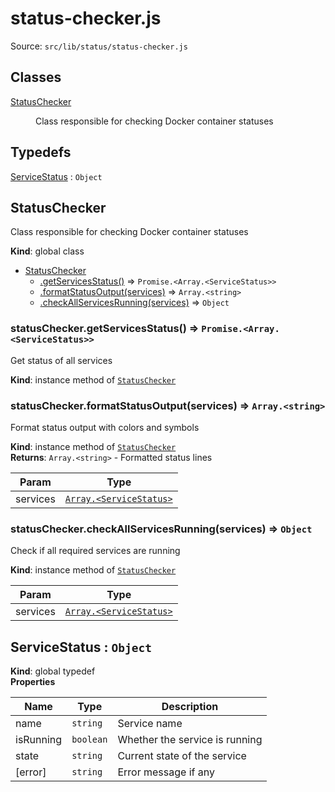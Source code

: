 # status-checker.js

Source: `src/lib/status/status-checker.js`

## Classes

<dl>
<dt><a href="#StatusChecker">StatusChecker</a></dt>
<dd><p>Class responsible for checking Docker container statuses</p>
</dd>
</dl>

## Typedefs

<dl>
<dt><a href="#ServiceStatus">ServiceStatus</a> : <code>Object</code></dt>
<dd></dd>
</dl>

<a name="StatusChecker"></a>

## StatusChecker
Class responsible for checking Docker container statuses

**Kind**: global class  

* [StatusChecker](#StatusChecker)
    * [.getServicesStatus()](#StatusChecker+getServicesStatus) ⇒ <code>Promise.&lt;Array.&lt;ServiceStatus&gt;&gt;</code>
    * [.formatStatusOutput(services)](#StatusChecker+formatStatusOutput) ⇒ <code>Array.&lt;string&gt;</code>
    * [.checkAllServicesRunning(services)](#StatusChecker+checkAllServicesRunning) ⇒ <code>Object</code>

<a name="StatusChecker+getServicesStatus"></a>

### statusChecker.getServicesStatus() ⇒ <code>Promise.&lt;Array.&lt;ServiceStatus&gt;&gt;</code>
Get status of all services

**Kind**: instance method of [<code>StatusChecker</code>](#StatusChecker)  
<a name="StatusChecker+formatStatusOutput"></a>

### statusChecker.formatStatusOutput(services) ⇒ <code>Array.&lt;string&gt;</code>
Format status output with colors and symbols

**Kind**: instance method of [<code>StatusChecker</code>](#StatusChecker)  
**Returns**: <code>Array.&lt;string&gt;</code> - Formatted status lines  

| Param | Type |
| --- | --- |
| services | [<code>Array.&lt;ServiceStatus&gt;</code>](#ServiceStatus) | 

<a name="StatusChecker+checkAllServicesRunning"></a>

### statusChecker.checkAllServicesRunning(services) ⇒ <code>Object</code>
Check if all required services are running

**Kind**: instance method of [<code>StatusChecker</code>](#StatusChecker)  

| Param | Type |
| --- | --- |
| services | [<code>Array.&lt;ServiceStatus&gt;</code>](#ServiceStatus) | 

<a name="ServiceStatus"></a>

## ServiceStatus : <code>Object</code>
**Kind**: global typedef  
**Properties**

| Name | Type | Description |
| --- | --- | --- |
| name | <code>string</code> | Service name |
| isRunning | <code>boolean</code> | Whether the service is running |
| state | <code>string</code> | Current state of the service |
| [error] | <code>string</code> | Error message if any |

